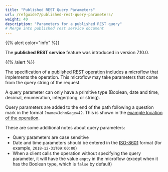 ```yaml
---
title: "Published REST Query Parameters"
url: /refguide7/published-rest-query-parameters/
weight: 40
description: "Parameters for a published REST query"
# Merge into published rest service document
---
```


{{% alert color="info" %}}

The **published REST service** feature was introduced in version 7.10.0.

{{% /alert %}}

The specification of a [published REST operation](/refguide7/published-rest-operation/) includes a microflow that implements the operation. This microflow may take parameters that come from the query string of the request.

A query parameter can only have a primitive type (Boolean, date and time, decimal, enumeration, integer/long, or string).

Query parameters are added to the end of the path following a question mark in the format `?name=John&age=42`. This is shown in the [example location of the operation](/refguide7/published-rest-operation/#example-location).

These are some additional notes about query parameters:

* Query parameters are case sensitive
* Date and time parameters should be entered in the [ISO-8601](https://www.w3schools.com/xml/schema_dtypes_date.asp) format (for example, `2018-12-31T09:00:00`)
* When a client calls the operation without specifying the query parameter, it will have the value `empty` in the microflow (except when it has the Boolean type, which is `false` by default)
